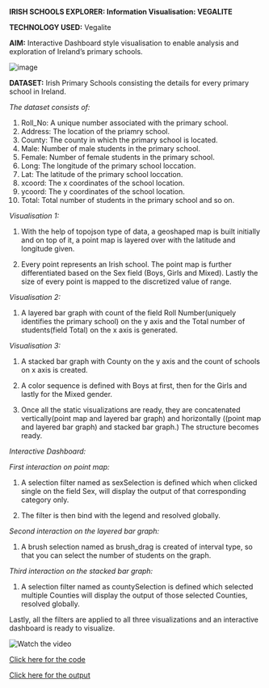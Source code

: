 **IRISH SCHOOLS EXPLORER: Information Visualisation: VEGALITE**

**TECHNOLOGY USED:** Vegalite

**AIM:** Interactive Dashboard style visualisation to enable analysis and exploration of Ireland’s primary schools. 

![image](https://user-images.githubusercontent.com/38240162/81474466-860d6680-91fd-11ea-8d97-c0262781bc72.png)


**DATASET:** Irish Primary Schools consisting the details for every primary school in Ireland.

*The dataset consists of:*
	
  1. Roll_No: A unique number associated with the primary school.
  2. Address: The location of the priamry school.
  3. County: The county in which the primary school is located.
  4. Male: Number of male students in the primary school.
  5. Female: Number of female students in the primary school.
  6. Long: The longitude of the primary school loccation.
  7. Lat: The latitude of the primary school loccation.
  8. xcoord: The x coordinates of the school location.
  9. ycoord: The y coordinates of the school location.
  10. Total: Total number of students in the primary school and so on.


*Visualisation 1:*

1. With the help of topojson type of data, a geoshaped map is built initially and on top of it, a point map is layered over with the latitude and longitude given. 

2. Every point represents an Irish school. The point map is further differentiated based on the Sex field (Boys, Girls and Mixed). Lastly the size of every point is mapped to the discretized value of range.


*Visualisation 2:*

1. A layered bar graph with count of the field Roll Number(uniquely identifies the primary school) on the y axis and the Total number of students(field Total) on the x axis is generated.


*Visualisation 3:*

1. A stacked bar graph with County on the y axis and the count of schools on x axis is created. 

2. A color sequence is defined with Boys at first, then for the Girls and lastly for the Mixed gender. 

3. Once all the static visualizations are ready, they are concatenated vertically(point map and layered bar graph) and horizontally ((point map and layered bar graph) and stacked bar graph.) The structure becomes ready.


*Interactive Dashboard:*

*First interaction on point map:*

1. A selection filter named as sexSelection is defined which when clicked single on the field Sex, will display the output of that corresponding category only. 

2. The filter is then bind with the legend and resolved globally. 

*Second interaction on the layered bar graph:*

1. A brush selection named as brush_drag is created of interval type, so that you can select the number of students on the graph. 

*Third interaction on the stacked bar graph:* 

1. A selection filter named as countySelection is defined which selected multiple Counties will display the output of those selected Counties, resolved globally. 


Lastly, all the filters are applied to all three visualizations and an interactive dashboard is ready to visualize.


![Watch the video](https://github.com/ktyagi12/Information_Visualizations/blob/master/IrishSchools/output/IrishSchools.gif)



[Click here for the code](https://github.com/ktyagi12/Information_Visualizations/tree/master/IrishSchools/code)

[Click here for the output](https://github.com/ktyagi12/Information_Visualizations/tree/master/IrishSchools/output)
